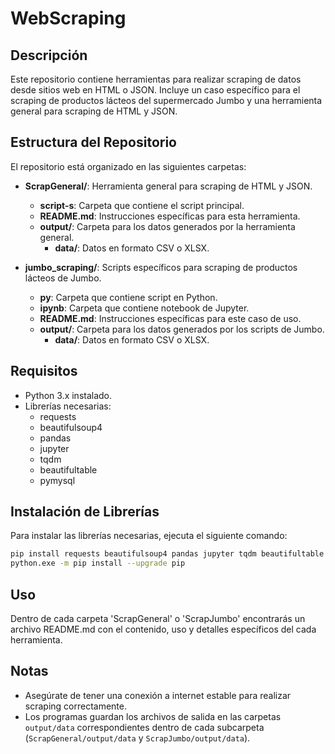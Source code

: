 # WebScraping

## Descripción

Este repositorio contiene herramientas para realizar scraping de datos desde sitios web en HTML o JSON. Incluye un caso específico para el scraping de productos lácteos del supermercado Jumbo y una herramienta general para scraping de HTML y JSON.

## Estructura del Repositorio

El repositorio está organizado en las siguientes carpetas:

- **ScrapGeneral/**: Herramienta general para scraping de HTML y JSON.

  - **script-s**: Carpeta que contiene el script principal.
  - **README.md**: Instrucciones específicas para esta herramienta.
  - **output/**: Carpeta para los datos generados por la herramienta general.
    - **data/**: Datos en formato CSV o XLSX.

- **jumbo_scraping/**: Scripts específicos para scraping de productos lácteos de Jumbo.
  - **py**: Carpeta que contiene script en Python.
  - **ipynb**: Carpeta que contiene notebook de Jupyter.
  - **README.md**: Instrucciones específicas para este caso de uso.
  - **output/**: Carpeta para los datos generados por los scripts de Jumbo.
    - **data/**: Datos en formato CSV o XLSX.

## Requisitos

- Python 3.x instalado.
- Librerías necesarias:
  - requests
  - beautifulsoup4
  - pandas
  - jupyter
  - tqdm
  - beautifultable
  - pymysql

## Instalación de Librerías

Para instalar las librerías necesarias, ejecuta el siguiente comando:

```bash
pip install requests beautifulsoup4 pandas jupyter tqdm beautifultable pymysql
python.exe -m pip install --upgrade pip
```

## Uso

Dentro de cada carpeta 'ScrapGeneral' o 'ScrapJumbo' encontrarás un archivo README.md con el contenido, uso y detalles específicos del cada herramienta.

## Notas

- Asegúrate de tener una conexión a internet estable para realizar scraping correctamente.
- Los programas guardan los archivos de salida en las carpetas `output/data` correspondientes dentro de cada subcarpeta (`ScrapGeneral/output/data` y `ScrapJumbo/output/data`).
